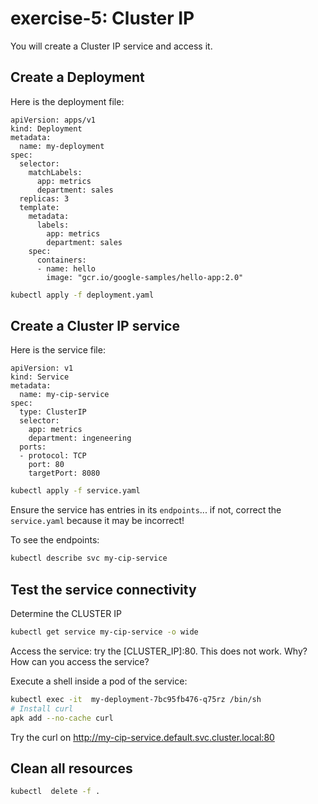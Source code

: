 # exercise-5: Cluster IP

You will create a Cluster IP service and access it.

## Create a Deployment

Here is the deployment file:
```
apiVersion: apps/v1
kind: Deployment
metadata:
  name: my-deployment
spec:
  selector:
    matchLabels:
      app: metrics
      department: sales
  replicas: 3
  template:
    metadata:
      labels:
        app: metrics
        department: sales
    spec:
      containers:
      - name: hello
        image: "gcr.io/google-samples/hello-app:2.0"
```

```sh 
kubectl apply -f deployment.yaml
```

## Create a Cluster IP service

Here is the service file:
```
apiVersion: v1
kind: Service
metadata:
  name: my-cip-service
spec:
  type: ClusterIP
  selector:
    app: metrics
    department: ingeneering
  ports:
  - protocol: TCP
    port: 80
    targetPort: 8080
```
 
```sh 
kubectl apply -f service.yaml
```

Ensure the service has entries in its `endpoints`... if not, correct the `service.yaml` because it may be incorrect!

To see the endpoints:
```sh
kubectl describe svc my-cip-service
```

## Test the service connectivity

Determine the CLUSTER IP
```sh
kubectl get service my-cip-service -o wide
```

Access the service: try the [CLUSTER_IP]:80. This does not work. Why? How can you access the service?

Execute a shell inside a pod of the service:
```sh
kubectl exec -it  my-deployment-7bc95fb476-q75rz /bin/sh
# Install curl
apk add --no-cache curl
```

Try the curl on http://my-cip-service.default.svc.cluster.local:80

## Clean all resources

```sh
kubectl  delete -f .
```